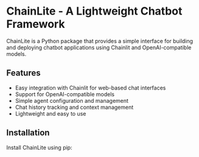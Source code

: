 # ChainLite - A Lightweight Chatbot Framework

ChainLite is a Python package that provides a simple interface for building and deploying chatbot applications using Chainlit and OpenAI-compatible models.

## Features

- Easy integration with Chainlit for web-based chat interfaces
- Support for OpenAI-compatible models
- Simple agent configuration and management
- Chat history tracking and context management
- Lightweight and easy to use

## Installation

Install ChainLite using pip:
